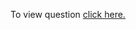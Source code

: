 To view question <a href="https://leetcode.com/problems/copy-list-with-random-pointer/" target="_blank">click here.</a>